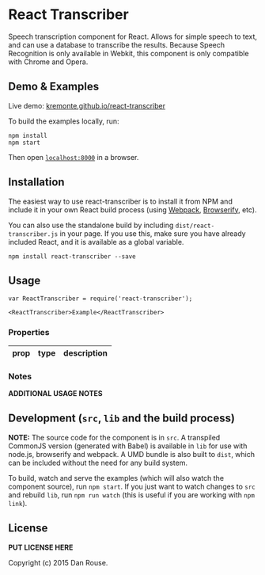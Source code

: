 # React Transcriber

Speech transcription component for React. Allows for simple speech to text, and can use a database to transcribe the results. Because Speech Recognition is only available in Webkit, this component is only compatible with Chrome and Opera.


## Demo & Examples

Live demo: [kremonte.github.io/react-transcriber](http://kremonte.github.io/react-transcriber/)

To build the examples locally, run:

```
npm install
npm start
```

Then open [`localhost:8000`](http://localhost:8000) in a browser.


## Installation

The easiest way to use react-transcriber is to install it from NPM and include it in your own React build process (using [Webpack](http://webpack.github.io/), [Browserify](http://browserify.org), etc).

You can also use the standalone build by including `dist/react-transcriber.js` in your page. If you use this, make sure you have already included React, and it is available as a global variable.

```
npm install react-transcriber --save
```


## Usage



```
var ReactTranscriber = require('react-transcriber');

<ReactTranscriber>Example</ReactTranscriber>
```

### Properties

prop|type|description
----|----|-----------


### Notes

__ADDITIONAL USAGE NOTES__


## Development (`src`, `lib` and the build process)

**NOTE:** The source code for the component is in `src`. A transpiled CommonJS version (generated with Babel) is available in `lib` for use with node.js, browserify and webpack. A UMD bundle is also built to `dist`, which can be included without the need for any build system.

To build, watch and serve the examples (which will also watch the component source), run `npm start`. If you just want to watch changes to `src` and rebuild `lib`, run `npm run watch` (this is useful if you are working with `npm link`).

## License

__PUT LICENSE HERE__

Copyright (c) 2015 Dan Rouse.

